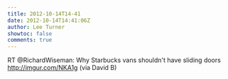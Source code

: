 ```yaml
---
title: 2012-10-14T14-41
date: 2012-10-14T14:41:06Z
author: Lee Turner
showtoc: false
comments: true
---
```


RT @RichardWiseman: Why Starbucks vans shouldn't have sliding doors http://imgur.com/NKA1g (via David B)


